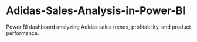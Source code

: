 # Adidas-Sales-Analysis-in-Power-BI
Power BI dashboard analyzing Adidas sales trends, profitability, and product performance.

